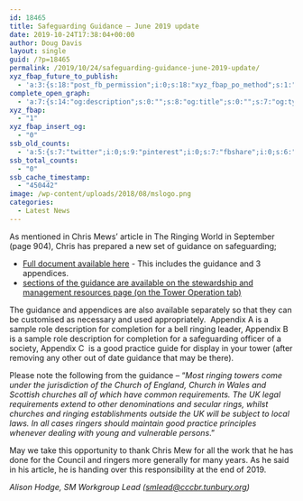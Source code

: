 ```yaml
---
id: 18465
title: Safeguarding Guidance – June 2019 update
date: 2019-10-24T17:38:04+00:00
author: Doug Davis
layout: single
guid: /?p=18465
permalink: /2019/10/24/safeguarding-guidance-june-2019-update/
xyz_fbap_future_to_publish:
  - 'a:3:{s:18:"post_fb_permission";i:0;s:18:"xyz_fbap_po_method";s:1:"2";s:16:"xyz_fbap_message";s:62:"News item added to the CCCBR website: {POST_TITLE} {PERMALINK}";}'
complete_open_graph:
  - 'a:7:{s:14:"og:description";s:0:"";s:8:"og:title";s:0:"";s:7:"og:type";s:0:"";s:12:"twitter:card";s:7:"summary";s:15:"twitter:creator";s:0:"";s:19:"twitter:description";s:0:"";s:8:"og:image";s:5:"14176";}'
xyz_fbap:
  - "1"
xyz_fbap_insert_og:
  - "0"
ssb_old_counts:
  - 'a:5:{s:7:"twitter";i:0;s:9:"pinterest";i:0;s:7:"fbshare";i:0;s:6:"reddit";i:0;s:6:"tumblr";N;}'
ssb_total_counts:
  - "0"
ssb_cache_timestamp:
  - "450442"
image: /wp-content/uploads/2018/08/mslogo.png
categories:
  - Latest News
---
```

As mentioned in Chris Mews’ article in The Ringing World in September (page 904), Chris has prepared a new set of guidance on safeguarding;

  * <a href="https://cccbr.org.uk/wp-content/uploads/2019/10/SM_Safeguarding_PlusAppendices_2019_Ver_2-Guide-plus-appendices-1.pdf" target="_blank" rel="noopener noreferrer">Full document available here</a> - This includes the guidance and 3 appendices.
  * [sections of the guidance are available on the stewardship and management resources page (on the Tower Operation tab)](/resources/stewardship-and-management/)

The guidance and appendices are also available separately so that they can be customised as necessary and used appropriately.  Appendix A is a sample role description for completion for a bell ringing leader, Appendix B is a sample role description for completion for a safeguarding officer of a society, Appendix C  is a good practice guide for display in your tower (after removing any other out of date guidance that may be there).

Please note the following from the guidance – “_Most ringing towers come under the jurisdiction of the Church of England, Church in Wales and Scottish_ _churches all of which have common requirements. The UK legal requirements extend to other denominations and secular rings, whilst churches and ringing establishments outside the UK will be_ _subject to local laws. In all cases ringers should maintain good practice principles whenever dealing with young and vulnerable persons_.”

May we take this opportunity to thank Chris Mew for all the work that he has done for the Council and ringers more generally for many years. As he said in his article, he is handing over this responsibility at the end of 2019.

_Alison Hodge, SM Workgroup Lead (<smlead@cccbr.tunbury.org>)_
